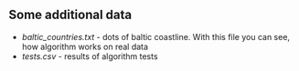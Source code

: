 ## Some additional data
- *baltic_countries.txt* - dots of baltic coastline. With this file you can see, how algorithm works on real data
- *tests.csv* - results of algorithm tests